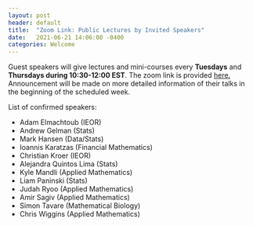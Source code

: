 ```yaml
---
layout: post
header: default
title:  "Zoom Link: Public Lectures by Invited Speakers"
date:   2021-06-21 14:06:00 -0400
categories: Welcome
---
```


Guest speakers will give lectures and mini-courses every **Tuesdays** and **Thursdays during 10:30-12:00 EST**. 
The zoom link is provided <a href="https://columbiauniversity.zoom.us/j/93079929576?pwd=K1d1WHFjempUcUNsWHZFNHlQc2N5UT09"> here. </a>
Announcement will be made on more detailed information of their talks in the beginning of the scheduled week.

List of confirmed speakers:
* Adam Elmachtoub (IEOR)
* Andrew Gelman (Stats)
* Mark Hansen (Data/Stats)
* Ioannis Karatzas (Financial Mathematics)
* Christian Kroer (IEOR)
* Alejandra Quintos Lima (Stats)
* Kyle Mandli (Applied Mathematics)
* Liam Paninski (Stats)
* Judah Ryoo (Applied Mathematics)
* Amir Sagiv (Applied Mathematics)
* Simon Tavare (Mathematical Biology)
* Chris Wiggins (Applied Mathematics)

   

